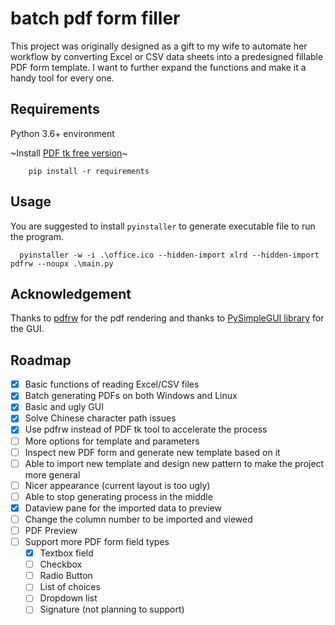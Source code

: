 # batch pdf form filler

This project was originally designed as a gift to my wife to automate her workflow by converting Excel or CSV data sheets into a predesigned fillable PDF form template. I want to further expand the functions and make it a handy tool for every one.

## Requirements

Python 3.6+ environment

~Install [PDF tk free version](https://www.pdflabs.com/tools/pdftk-the-pdf-toolkit/)~

```shell
    pip install -r requirements
```

## Usage

You are suggested to install `pyinstaller` to generate executable file to run the program.

```shell
  pyinstaller -w -i .\office.ico --hidden-import xlrd --hidden-import pdfrw --noupx .\main.py
```


## Acknowledgement

Thanks to [pdfrw](https://github.com/pmaupin/pdfrw) for the pdf rendering and thanks to [PySimpleGUI library](https://pysimplegui.readthedocs.io/en/latest/) for the GUI.

## Roadmap

- [x] Basic functions of reading Excel/CSV files
- [x] Batch generating PDFs on both Windows and Linux
- [x] Basic and ugly GUI
- [x] Solve Chinese character path issues
- [x] Use pdfrw instead of PDF tk tool to accelerate the process
- [ ] More options for template and parameters
- [ ] Inspect new PDF form and generate new template based on it
- [ ] Able to import new template and design new pattern to make the project more general
- [ ] Nicer appearance (current layout is too ugly)
- [ ] Able to stop generating process in the middle
- [x] Dataview pane for the imported data to preview
- [ ] Change the column number to be imported and viewed
- [ ] PDF Preview
- [ ] Support more PDF form field types
  - [x] Textbox field
  - [ ] Checkbox
  - [ ] Radio Button
  - [ ] List of choices
  - [ ] Dropdown list
  - [ ] Signature (not planning to support)